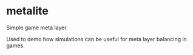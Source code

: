 metalite
======

Simple game meta layer.

Used to demo how simulations can be useful for meta layer balancing in games.

